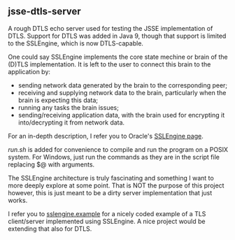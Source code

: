 ## jsse-dtls-server
A rough DTLS echo server used for testing the JSSE implementation of DTLS.
Support for DTLS was added in Java 9, though that support is limited to the SSLEngine, which is now DTLS-capable.

One could say SSLEngine  implements the core state mechine or brain of the (D)TLS implementation.
It is left to the user to connect this brain to the application by:
* sending network data generated by the brain to the corresponding peer;
* receiving and supplying network data to the brain, particularly when the brain is expecting this data;
* running any tasks the brain issues;
* sending/receiving application data, with the brain used for encrypting it into/decrypting it from network data.

For an in-depth description, I refer you to Oracle's [SSLEngine page][oracle].

*run.sh* is added for convenience to compile and run the program on a POSIX system. 
For Windows, just run the commands as they are in the script file replacing $@ with arguments.

The SSLEngine architecture is truly fascinating and something I want to more deeply explore at some point.
That is NOT the purpose of this project however, this is just meant to be a dirty server implementation that just works.

I refer you to [sslengine.example][sslengine] for a nicely coded example of a TLS client/server implemented using SSLEngine. 
A nice project would be extending that also for DTLS.

[sslengine]:https://github.com/alkarn/sslengine.example
[oracle]:https://docs.oracle.com/javase/7/docs/api/javax/net/ssl/SSLEngine.html
